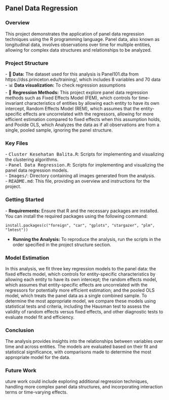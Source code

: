 ## Panel Data Regression

### Overview

<p align="left">This project demonstrates the application of panel data regression techniques using the R programming language. Panel data, also known as longitudinal data, involves observations over time for multiple entities, allowing for complex data structures and relationships to be analyzed.</p>

### Project Structure

<p align="left">
  - 📑 <strong>Data:</strong> The dataset used for this analysis is 	Panel101.dta from https://dss.princeton.edu/training/, which includes 8 variables and 70 data<br>
  - 📊 <strong>Data visualization:</strong> To check regression assumptions<br>
  - 🔎 <strong>Regression Methods:</strong> This project explore panel data regression methods such as Fixed Effects Model (FEM), which controls for time-invariant characteristics of entities by allowing each entity to have its own intercept, Random Effects Model (REM), which assumes that the entity-specific effects are uncorrelated with the regressors, allowing for more efficient estimation compared to fixed effects when this assumption holds, and Poolde OLS, which Analyzes the data as if all observations are from a single, pooled sample, ignoring the panel structure.<br></p>

### Key Files

<p align="left">
  - <tt>Cluster Kesehatan Balita.R</tt>: Scripts for implementing and visualizing the clustering algorithms.<br>
  - <tt>Panel Data Regression.R</tt>: Scripts for implementing and visualizing the panel data regression models.<br>
  - <tt>Images/</tt>: Directory containing all images generated from the analysis.<br>
  - <tt>README.md</tt>: This file, providing an overview and instructions for the project.<br></p>

### Getting Started

<p align="left">
  - <strong>Requirements:</strong> Ensure that R and the necessary packages are installed. You can install the required packages using the following command:<br>

  ```
install.packages(c("foreign", "car", "gplots", "stargazer", "plm", "lmtest"))
```
  - <strong>Running the Analysis:</strong> To reproduce the analysis, run the scripts in the order specified in the project structure section.</p>

### Model Estimation

<p align="left">In this analysis, we fit three key regression models to the panel data: the fixed effects model, which controls for entity-specific characteristics by allowing each entity to have its own intercept; the random effects model, which assumes that entity-specific effects are uncorrelated with the regressors for potentially more efficient estimation; and the pooled OLS model, which treats the panel data as a single combined sample. To determine the most appropriate model, we compare these models using statistical tests and criteria, including the Hausman test to assess the validity of random effects versus fixed effects, and other diagnostic tests to evaluate model fit and efficiency.</p>

### Conclusion

<p align="left">The analysis provides insights into the relationships between variables over time and across entities. The models are evaluated based on their fit and statistical significance, with comparisons made to determine the most appropriate model for the data.</p>

### Future Work

<p align="left">uture work could include exploring additional regression techniques, handling more complex panel data structures, and incorporating interaction terms or time-varying effects.</p>  
